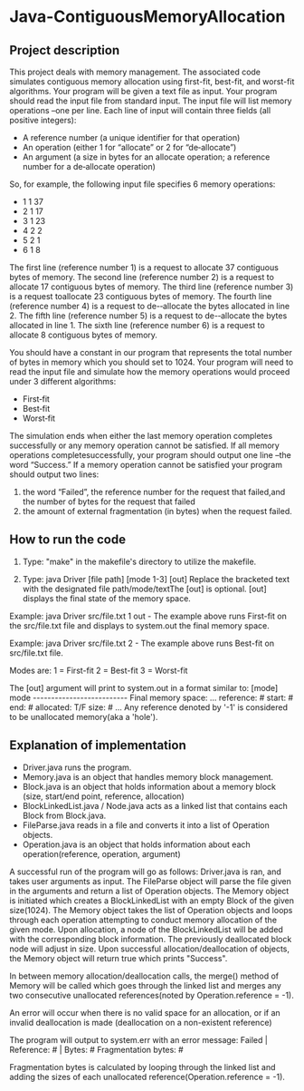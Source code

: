﻿# Java-ContiguousMemoryAllocation

## Project description
This project deals with memory management. The associated code simulates contiguous memory allocation using first-fit, best-fit, and worst-fit algorithms.
Your program will be given a text file as input. Your program should read the input file from standard input. The input file will list memory operations –one per line. Each line of input will contain three fields (all positive integers):

- A reference number (a unique identifier for that operation)
- An operation (either 1 for “allocate” or 2 for “de‐allocate”)
- An argument (a size in bytes for an allocate operation; a reference number for a de‐allocate operation)

So, for example, the following input file specifies 6 memory operations:

- 1 1 37
- 2 1 17
- 3 1 23
- 4 2 2
- 5 2 1
- 6 1 8

The first line (reference number 1) is a request to allocate 37 contiguous bytes of memory. 
The second line (reference number 2) is a request to allocate 17 contiguous bytes of memory. 
The third line (reference number 3) is a request toallocate 23 contiguous bytes of memory. 
The fourth line (reference number 4) is a request to de-­‐allocate the bytes allocated in line 2. 
The fifth line (reference number 5) is a request to de-­‐allocate the bytes allocated in line 1. 
The sixth line (reference number 6) is a request to allocate 8 contiguous bytes of memory.

You should have a constant in our program that represents the total number of bytes in memory which you should set to 1024.
Your program will need to read the input file and simulate how the memory operations would proceed under 3 different algorithms:
- First‐fit
- Best‐fit
- Worst‐fit

The simulation ends when either the last memory operation completes successfully or any memory operation cannot be satisfied. If all memory operations completesuccessfully, your program should output one line –the word “Success.” If a memory operation cannot be satisfied your program should output two lines: 
1) the word “Failed”, the reference number for the request that failed,and the number of bytes for the request that failed
2) the amount of external fragmentation (in bytes) when the request failed.


## How to run the code
1. Type: "make" in the makefile's directory to utilize the makefile.
	
2. Type: java Driver [file path] [mode 1-3] [out] Replace the bracketed text with the designated file path/mode/textThe [out] is optional. [out] displays the final state of the memory space.
		
Example: java Driver src/file.txt 1 out
	- The example above runs First-fit on the src/file.txt file and displays to system.out the final memory space.
			
Example: java Driver src/file.txt 2
	- The example above runs Best-fit on src/file.txt file.
			
Modes are:
	1 = First-fit
	2 = Best-fit
	3 = Worst-fit
			
The [out] argument will print to system.out in a format similar to:
	[mode] mode
	--------------------------
	Final memory space:
	...
	reference: #
		start: #
		end: #
		allocated: T/F
		size: #
	...
Any reference denoted by '-1' is considered to be unallocated memory(aka a 'hole').	
		

## Explanation of implementation
- Driver.java runs the program.
- Memory.java is an object that handles memory block management.
- Block.java is an object that holds information about a memory block (size, start/end point, reference, allocation)
- BlockLinkedList.java / Node.java acts as a linked list that contains each Block from Block.java.
- FileParse.java reads in a file and converts it into a list of Operation objects.
- Operation.java is an object that holds information about each operation(reference, operation, argument)

A successful run of the program will go as follows:
		Driver.java is ran, and takes user arguments as input.
		The FileParse object will parse the file given in the arguments and return a list of Operation objects.
		The Memory object is initiated which creates a BlockLinkedList with an empty Block of the given size(1024).
		The Memory object takes the list of Operation objects and loops through each operation attempting to conduct memory allocation of the given mode.
		Upon allocation, a node of the BlockLinkedList will be added with the corresponding block information. The previously deallocated block node will
		adjust in size.
		Upon successful allocation/deallocation of objects, the Memory object will return true which prints "Success".
    
In between memory allocation/deallocation calls, the merge() method of Memory will be called which goes through the linked list and merges
any two consecutive unallocated references(noted by Operation.reference = -1).
		
An error will occur when there is no valid space for an allocation, or if an invalid deallocation is made (deallocation on a non-existent
reference)
	
The program will output to system.err with an error message: 
	Failed | Reference: # | Bytes: #
	Fragmentation bytes: #
		
Fragmentation bytes is calculated by looping through the linked list and adding the sizes of each unallocated reference(Operation.reference = -1).
